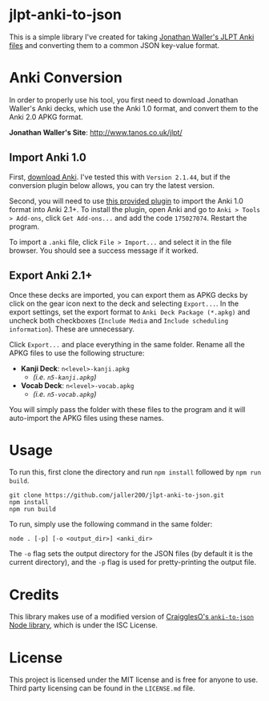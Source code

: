 # jlpt-anki-to-json
This is a simple library I've created for taking [Jonathan Waller's JLPT Anki files](http://www.tanos.co.uk/jlpt/) and converting them to a common JSON key-value format.

# Anki Conversion
In order to properly use his tool, you first need to download Jonathan Waller's Anki decks, which use the Anki 1.0 format, and convert them to the Anki 2.0 APKG format.

**Jonathan Waller's Site**: http://www.tanos.co.uk/jlpt/

## Import Anki 1.0
First, [download Anki](https://apps.ankiweb.net/). I've tested this with `Version 2.1.44`, but if the conversion plugin below allows, you can try the latest version. 

Second, you will need to use [this provided plugin](https://ankiweb.net/shared/info/175027074) to import the Anki 1.0 format into Anki 2.1+. To install the plugin, open Anki and go to `Anki > Tools > Add-ons`, click `Get Add-ons...` and add the code `175027074`. Restart the program.

To import a `.anki` file, click `File > Import...` and select it in the file browser. You should see a success message if it worked.

## Export Anki 2.1+
Once these decks are imported, you can export them as APKG decks by click on the gear icon next to the deck and selecting `Export...`. In the export settings, set the export format to `Anki Deck Package (*.apkg)` and uncheck both checkboxes (`Include Media` and `Include scheduling information`). These are unnecessary.

Click `Export...` and place everything in the same folder. Rename all the APKG files to use the following structure:

* **Kanji Deck**: `n<level>-kanji.apkg` 
    * *(i.e. `n5-kanji.apkg`)*
* **Vocab Deck**: `n<level>-vocab.apkg`
    * *(i.e. `n5-vocab.apkg`)*

You will simply pass the folder with these files to the program and it will auto-import the APKG files using these names.

# Usage
To run this, first clone the directory and run `npm install` followed by `npm run build`.

    git clone https://github.com/jaller200/jlpt-anki-to-json.git
    npm install
    npm run build

To run, simply use the following command in the same folder:

    node . [-p] [-o <output_dir>] <anki_dir>

The `-o` flag sets the output directory for the JSON files (by default it is the current directory), and the `-p` flag is used for pretty-printing the output file.

# Credits
This library makes use of a modified version of [CraigglesO's `anki-to-json` Node library](https://github.com/CraigglesO/anki-to-json/), which is under the ISC License.

# License
This project is licensed under the MIT license and is free for anyone to use. Third party licensing can be found in the `LICENSE.md` file.
